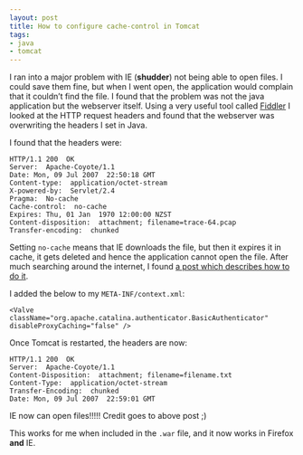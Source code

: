 ```yaml
---
layout: post
title: How to configure cache-control in Tomcat
tags:
- java
- tomcat
---
```

I ran into a major problem with IE (**shudder**) not being able to open files. I could save them fine, but when I went open, the application would complain that it couldn’t find the file. I found that the problem was not the java application but the webserver itself. Using a very useful tool called [Fiddler](http://www.fiddlertool.com) I looked at the HTTP request headers and found that the webserver was overwriting the headers I set in Java.

I found that the headers were:

```
HTTP/1.1 200  OK
Server:  Apache-Coyote/1.1
Date: Mon, 09 Jul 2007  22:50:18 GMT
Content-type:  application/octet-stream
X-powered-by:  Servlet/2.4
Pragma:  No-cache
Cache-control:  no-cache
Expires: Thu, 01 Jan  1970 12:00:00 NZST
Content-disposition:  attachment; filename=trace-64.pcap
Transfer-encoding:  chunked
```

Setting `no-cache` means that IE downloads the file, but then it expires it in cache, it gets deleted and hence the application cannot open the file. After much searching around the internet, I found [a post which describes how to do it](http://www.symphonious.net/2007/06/19/caching-in-tomcat/trackback/).

I added the below to my `META-INF/context.xml`:

```
<Valve className="org.apache.catalina.authenticator.BasicAuthenticator" disableProxyCaching="false" />
```

Once Tomcat is restarted, the headers are now:

```
HTTP/1.1 200  OK
Server:  Apache-Coyote/1.1
Content-Disposition:  attachment; filename=filename.txt
Content-Type:  application/octet-stream
Transfer-Encoding:  chunked
Date: Mon, 09 Jul 2007  22:59:01 GMT
```

IE now can open files!!!!! Credit goes to above post ;)

This works for me when included in the `.war` file, and it now works in Firefox **and** IE.
